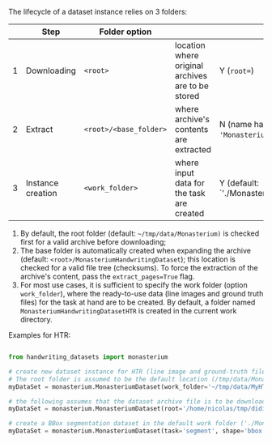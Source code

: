 The lifecycle of a dataset instance relies on 3 folders:

|    | Step              | Folder option           |                                                   | Configurable                                                         |
| -- | ----------------- | ----------------------- | ------------------------------------------------- |--------------------------------------------------------------------- |
| 1  | Downloading       | `<root>`                | location where original archives are to be stored | Y (`root=`)                                                          |
| 2  | Extract           | `<root>/<base_folder>`  | where archive's contents are extracted            | N (name hardcoded for dataset Eg. `'MonasteriumHandwritingDataset'`) |
| 3  | Instance creation | `<work_folder>`         | where input data for the task are created         | Y (default: `'./MonasteriumHandwritingDataset(HTR|Segment)'`)                                                   |

1. By default, the root folder (default: `~/tmp/data/Monasterium)` is checked first for a valid archive before downloading;
2. The base folder is automatically created when expanding the archive (default: `<root>/MonasteriumHandwritingDataset`); this location is checked for a valid file tree (checksums). To force the extraction of the archive's content, pass the `extract_pages=True` flag. 
3. For most use cases, it is sufficient to specify the work folder (option `work_folder`), where the ready-to-use data (line images and ground truth files) for the task at hand are to be created. By default, a folder named `MonasteriumHandwritingDatasetHTR` is created in the current work directory.

Examples for HTR:
~~~python

from handwriting_datasets import monasterium

# create new dataset instance for HTR (line image and ground-truth files) in ~/tmp/data/MyHTRExperiment
# The root folder is assumed to be the default location (/tmp/data/Monasterium/)
myDataSet = monasterium.MonasteriumDataset(work_folder='~/tmp/data/MyHTRExperiment')

# the following assumes that the dataset archive file is to be downloaded (if needed) and read from '/home/nicolas/tmp/didip'
myDataSet = monasterium.MonasteriumDataset(root='/home/nicolas/tmp/didip', work_folder='~/tmp/data/MyHTRExperiment')

# create a BBox segmentation dataset in the default work folder ('./MonasteriumHandwritingDatasetSegment')
myDataSet = monasterium.MonasteriumDataset(task='segment', shape='bbox')
~~~~~~~~



